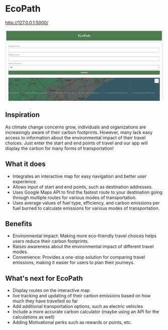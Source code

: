 # EcoPath
http://127.0.0.1:5000/

![alt text](https://github.com/AnamKhan2004/EcoPath/blob/4b0eeebe803711e085e3f8850edf028e10602b57/Ecopath%20frontend.png)

## Inspiration
As climate change concerns grow, individuals and organizations are increasingly aware of their carbon footprints. 
However, many lack easy access to information about the environmental impact of their travel choices.
Just enter the start and end points of travel and our app will display the carbon for many forms of transportation!
## What it does
- Integrates an interactive map for easy navigation and better user experience.
- Allows input of start and end points, such as destination addresses.
- Uses Google Maps API to find the fastest route to your destination going through multiple routes for various modes of transportation.
- Uses average values of fuel type, efficiency, and carbon emissions per fuel burned to calculate emissions for various modes of transportation.
## Benefits
- Environmental Impact: Making more eco-friendly travel choices helps users reduce their carbon footprints.
- Raises awareness about the environmental impact of different travel modes.
- Convenience: Provides a one-stop solution for comparing travel emissions, making it easier for users to plan their journeys.
## What's next for EcoPath
- Display routes on the interactive map
- live tracking and updating of their carbon emissions based on how much they have travelled so far
- Add additional transportation options, such as electric vehicles
- Include a more accurate carbon calculator (maybe using an API for the calculations as well)
- Adding Motivational perks such as rewards or points, etc.
